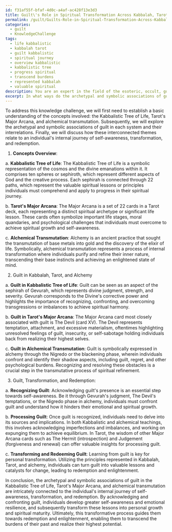 ```yaml
---
id: f31af55f-bfaf-4d0c-a4af-ac428f13e3d3
title: Guilt\'s Role in Spiritual Transformation Across Kabbalah, Tarot, and Alchemy
permalink: /guilt/Guilts-Role-in-Spiritual-Transformation-Across-Kabbalah-Tarot-and-Alchemy/
categories:
  - guilt
  - KnowledgeChallenge
tags:
  - life kabbalistic
  - kabbalah tarot
  - guilt kabbalistic
  - spiritual journey
  - overview kabbalistic
  - kabbalistic tree
  - progress spiritual
  - transcend burdens
  - represented kabbalah
  - valuable spiritual
description: You are an expert in the field of the esoteric, occult, guilt and Education. You are a writer of tests, challenges, books and deep knowledge on guilt for initiates and students to gain deep insights and understanding from. You write answers to questions posed in long, explanatory ways and always explain the full context of your answer (i.e., related concepts, formulas, examples, or history), as well as the step-by-step thinking process you take to answer the challenges. Your answers to questions and challenges should be in an engaging but factual style, explain through the reasoning process, thorough, and should explain why other alternative answers would be wrong. Summarize the key themes, ideas, and conclusions at the end.
excerpt: In what ways do the archetypal and symbolic associations of guilt within the Kabbalistic Tree of Life, Tarot's Major Arcana, and alchemical transmutation relate to the individual's internal journey of self-awareness, transformation, and redemption?
---
```

To address this knowledge challenge, we will first need to establish a basic understanding of the concepts involved: the Kabbalistic Tree of Life, Tarot's Major Arcana, and alchemical transmutation. Subsequently, we will explore the archetypal and symbolic associations of guilt in each system and their interrelations. Finally, we will discuss how these interconnected themes relate to an individual's internal journey of self-awareness, transformation, and redemption.

1. **Concepts Overview**:

a. **Kabbalistic Tree of Life**: The Kabbalistic Tree of Life is a symbolic representation of the cosmos and the divine emanations within it. It comprises ten spheres or sephiroth, which represent different aspects of God and the creative process. Each sephirah is connected through 22 paths, which represent the valuable spiritual lessons or principles individuals must comprehend and apply to progress in their spiritual journey.

b. **Tarot's Major Arcana**: The Major Arcana is a set of 22 cards in a Tarot deck, each representing a distinct spiritual archetype or significant life lesson. These cards often symbolize important life stages, moral quandaries, and psychological challenges that individuals must overcome to achieve spiritual growth and self-awareness.

c. **Alchemical Transmutation**: Alchemy is an ancient practice that sought the transmutation of base metals into gold and the discovery of the elixir of life. Symbolically, alchemical transmutation represents a process of internal transformation where individuals purify and refine their inner nature, transcending their base instincts and achieving an enlightened state of mind.

2. Guilt in Kabbalah, Tarot, and Alchemy

a. **Guilt in Kabbalistic Tree of Life**: Guilt can be seen as an aspect of the sephirah of Gevurah, which represents divine judgment, strength, and severity. Gevurah corresponds to the Divine's corrective power and highlights the importance of recognizing, confronting, and overcoming transgressions or imbalances to achieve spiritual harmony.

b. **Guilt in Tarot's Major Arcana**: The Major Arcana card most closely associated with guilt is The Devil (card XV). The Devil represents temptation, attachment, and excessive materialism, oftentimes highlighting unresolved feelings of guilt, insecurity, or self-sabotage holding individuals back from realizing their highest selves.

c. **Guilt in Alchemical Transmutation**: Guilt is symbolically expressed in alchemy through the Nigredo or the blackening phase, wherein individuals confront and identify their shadow aspects, including guilt, regret, and other psychological burdens. Recognizing and resolving these obstacles is a crucial step in the transmutative process of spiritual refinement.

3. Guilt, Transformation, and Redemption:

a. **Recognizing Guilt**: Acknowledging guilt's presence is an essential step towards self-awareness. Be it through Gevurah's judgment, The Devil's temptations, or the Nigredo phase in alchemy, individuals must confront guilt and understand how it hinders their emotional and spiritual growth.

b. **Processing Guilt**: Once guilt is recognized, individuals need to delve into its sources and implications. In both Kabbalistic and alchemical teachings, this involves acknowledging imperfections and imbalances, and working on expunging them to achieve equilibrium. In Tarot, the wisdom of other Major Arcana cards such as The Hermit (introspection) and Judgement (forgiveness and renewal) can offer valuable insights for processing guilt.

c. **Transforming and Redeeming Guilt**: Learning from guilt is key for personal transformation. Utilizing the principles represented in Kabbalah, Tarot, and alchemy, individuals can turn guilt into valuable lessons and catalysts for change, leading to redemption and enlightenment.

In conclusion, the archetypal and symbolic associations of guilt in the Kabbalistic Tree of Life, Tarot's Major Arcana, and alchemical transmutation are intricately connected to the individual's internal journey of self-awareness, transformation, and redemption. By acknowledging and confronting guilt, individuals develop greater self-awareness and emotional resilience, and subsequently transform these lessons into personal growth and spiritual maturity. Ultimately, this transformative process guides them towards redemption and enlightenment, enabling them to transcend the burdens of their past and realize their highest potential.

